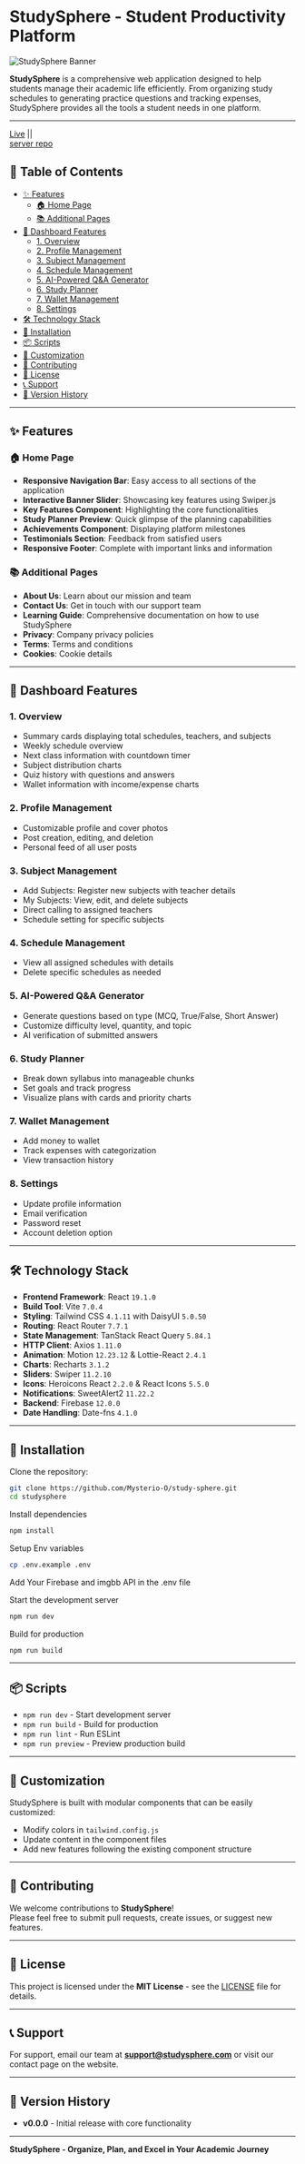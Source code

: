 # StudySphere - Student Productivity Platform  

![StudySphere Banner](https://i.ibb.co.com/tPQRGKRx/Screenshot-2025-09-10-170702.png)

**StudySphere** is a comprehensive web application designed to help students manage their academic life efficiently. From organizing study schedules to generating practice questions and tracking expenses, StudySphere provides all the tools a student needs in one platform.  

---
[Live](https://studysphere-mysterio.netlify.app)   ||   
[server repo](https://github.com/Mysterio-O/study-sphere-server)

## 📑 Table of Contents  

- [✨ Features](#-features)  
  - [🏠 Home Page](#-home-page)  
  - [📚 Additional Pages](#-additional-pages)  
- [🎯 Dashboard Features](#-dashboard-features)  
  - [1. Overview](#1-overview)  
  - [2. Profile Management](#2-profile-management)  
  - [3. Subject Management](#3-subject-management)  
  - [4. Schedule Management](#4-schedule-management)  
  - [5. AI-Powered Q&A Generator](#5-ai-powered-qa-generator)  
  - [6. Study Planner](#6-study-planner)  
  - [7. Wallet Management](#7-wallet-management)  
  - [8. Settings](#8-settings)  
- [🛠️ Technology Stack](#️-technology-stack)  
- [🚀 Installation](#-installation)  
- [📦 Scripts](#-scripts)  
- [🎨 Customization](#-customization)  
- [🤝 Contributing](#-contributing)  
- [📄 License](#-license)  
- [📞 Support](#-support)  
- [🔄 Version History](#-version-history)  

---

## ✨ Features  

### 🏠 Home Page  
- **Responsive Navigation Bar**: Easy access to all sections of the application  
- **Interactive Banner Slider**: Showcasing key features using Swiper.js  
- **Key Features Component**: Highlighting the core functionalities  
- **Study Planner Preview**: Quick glimpse of the planning capabilities  
- **Achievements Component**: Displaying platform milestones  
- **Testimonials Section**: Feedback from satisfied users  
- **Responsive Footer**: Complete with important links and information  

### 📚 Additional Pages  
- **About Us**: Learn about our mission and team  
- **Contact Us**: Get in touch with our support team  
- **Learning Guide**: Comprehensive documentation on how to use StudySphere  
- **Privacy**: Company privacy policies
- **Terms**: Terms and conditions
- **Cookies**: Cookie details

---

## 🎯 Dashboard Features  

### 1. Overview  
- Summary cards displaying total schedules, teachers, and subjects  
- Weekly schedule overview  
- Next class information with countdown timer  
- Subject distribution charts  
- Quiz history with questions and answers  
- Wallet information with income/expense charts  

### 2. Profile Management  
- Customizable profile and cover photos  
- Post creation, editing, and deletion  
- Personal feed of all user posts  

### 3. Subject Management  
- Add Subjects: Register new subjects with teacher details  
- My Subjects: View, edit, and delete subjects  
- Direct calling to assigned teachers  
- Schedule setting for specific subjects  

### 4. Schedule Management  
- View all assigned schedules with details  
- Delete specific schedules as needed  

### 5. AI-Powered Q&A Generator  
- Generate questions based on type (MCQ, True/False, Short Answer)  
- Customize difficulty level, quantity, and topic  
- AI verification of submitted answers  

### 6. Study Planner  
- Break down syllabus into manageable chunks  
- Set goals and track progress  
- Visualize plans with cards and priority charts  

### 7. Wallet Management  
- Add money to wallet  
- Track expenses with categorization  
- View transaction history  

### 8. Settings  
- Update profile information  
- Email verification  
- Password reset  
- Account deletion option  

---

## 🛠️ Technology Stack  

- **Frontend Framework**: React `19.1.0`  
- **Build Tool**: Vite `7.0.4`  
- **Styling**: Tailwind CSS `4.1.11` with DaisyUI `5.0.50`  
- **Routing**: React Router `7.7.1`  
- **State Management**: TanStack React Query `5.84.1`  
- **HTTP Client**: Axios `1.11.0`  
- **Animation**: Motion `12.23.12` & Lottie-React `2.4.1`  
- **Charts**: Recharts `3.1.2`  
- **Sliders**: Swiper `11.2.10`  
- **Icons**: Heroicons React `2.2.0` & React Icons `5.5.0`  
- **Notifications**: SweetAlert2 `11.22.2`  
- **Backend**: Firebase `12.0.0`  
- **Date Handling**: Date-fns `4.1.0`  

---

## 🚀 Installation  

Clone the repository:  
```bash
git clone https://github.com/Mysterio-O/study-sphere.git
cd studysphere
```
Install dependencies
```bash
npm install
```
Setup Env variables
```bash
cp .env.example .env
```
Add Your Firebase and imgbb API in the .env file

Start the development server
```bash
npm run dev
```
Build for production
```bash
npm run build
```
---

## 📦 Scripts  

- `npm run dev` - Start development server  
- `npm run build` - Build for production  
- `npm run lint` - Run ESLint  
- `npm run preview` - Preview production build  

---

## 🎨 Customization  

StudySphere is built with modular components that can be easily customized:  

- Modify colors in `tailwind.config.js`  
- Update content in the component files  
- Add new features following the existing component structure  

---

## 🤝 Contributing  

We welcome contributions to **StudySphere**!  
Please feel free to submit pull requests, create issues, or suggest new features.  

---

## 📄 License  

This project is licensed under the **MIT License** - see the [LICENSE](LICENSE) file for details.  

---

## 📞 Support  

For support, email our team at **support@studysphere.com** or visit our contact page on the website.  

---

## 🔄 Version History  

- **v0.0.0** - Initial release with core functionality  

---

**StudySphere - Organize, Plan, and Excel in Your Academic Journey**  
